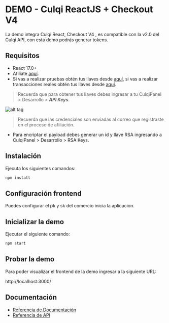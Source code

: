 # DEMO - Culqi ReactJS + Checkout V4

La demo integra Culqi React, Checkout V4 , es compatible con la v2.0 del Culqi API, con esta demo podrás generar tokens.

## Requisitos

- React 17.0+
- Afiliate [aquí](https://afiliate.culqi.com/).
- Si vas a realizar pruebas obtén tus llaves desde [aquí](https://integ-panel.culqi.com/#/registro), si vas a realizar transacciones reales obtén tus llaves desde [aquí](https://mipanel.culqi.com/#/registro).

> Recuerda que para obtener tus llaves debes ingresar a tu CulqiPanel > Desarrollo > ***API Keys***.

![alt tag](http://i.imgur.com/NhE6mS9.png)

> Recuerda que las credenciales son enviadas al correo que registraste en el proceso de afiliación.

* Para encriptar el payload debes generar un id y llave RSA  ingresando a CulqiPanel > Desarrollo  > RSA Keys.


## Instalación

Ejecuta los siguientes comandos:

```bash
npm install
```

## Configuración frontend
Puedes configurar el pk y sk del comercio inicia la aplicacion.


## Inicializar la demo
Ejecutar el siguiente comando:

```bash
npm start
```

## Probar la demo

Para poder visualizar el frontend de la demo ingresar a la siguiente URL:

http://localhost:3000/

## Documentación

- [Referencia de Documentación](https://docs.culqi.com/)
- [Referencia de API](https://apidocs.culqi.com/)
